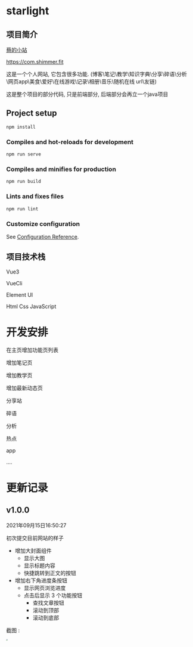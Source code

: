 # starlight

## 项目简介

[蔡的小站]( https://com.shimmer.fit) 

https://com.shimmer.fit

这是一个个人网站, 它包含很多功能. (博客\笔记\教学\知识字典\分享\碎语\分析\网页app\美食\爱好\在线游戏\记录\相册\音乐\随机在线 url\友链)

这是整个项目的部分代码, 只是前端部分, 后端部分会再立一个java项目



## Project setup
```
npm install
```

### Compiles and hot-reloads for development
```
npm run serve
```

### Compiles and minifies for production
```
npm run build
```

### Lints and fixes files
```
npm run lint
```

### Customize configuration
See [Configuration Reference](https://cli.vuejs.org/config/).



## 项目技术栈

Vue3

VueCli

Element UI

Html Css JavaScript 



# 开发安排

在主页增加功能页列表

增加笔记页

增加教学页

增加最新动态页

分享站

碎语

分析

热点

app

....



# 更新记录

## v1.0.0

2021年09月15日16:50:27

初次提交目前网站的样子

- 增加大封面组件
  - 显示大图
  - 显示标题内容
  - 快捷跳转到正文的按钮
- 增加右下角进度条按钮
  - 显示网页浏览进度
  - 点击后显示 3 个功能按钮
    - 查找文章按钮
    - 滚动到顶部
    - 滚动到底部

截图 : 

<img src="https://shimmerimg.oss-cn-beijing.aliyuncs.com/blog/screenshot/20210915170641.png" style="zoom: 25%;" />
